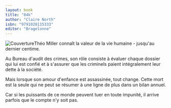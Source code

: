 ```yaml
---
layout: book
title: "84k"
author: "Claire North"
isbn: "9791028115333"
editor: "Bragelonne"
---
```

![Couverture](/img/9791028115333.jpg)Théo Miller connaît la valeur de la vie humaine - jusqu'au dernier centime.

Au Bureau d'audit des crimes, son rôle consiste à évaluer chaque dossier qui lui est confié et à s'assurer que les criminels paient intégralement leur dette à la société.

Mais lorsque son amour d'enfance est assassinée, tout change. Cette mort est la seule qui ne peut se résumer à une ligne de plus dans un bilan annuel.

Car si les puissants de ce monde peuvent tuer en toute impunité, il arrive parfois que le compte n'y soit pas.